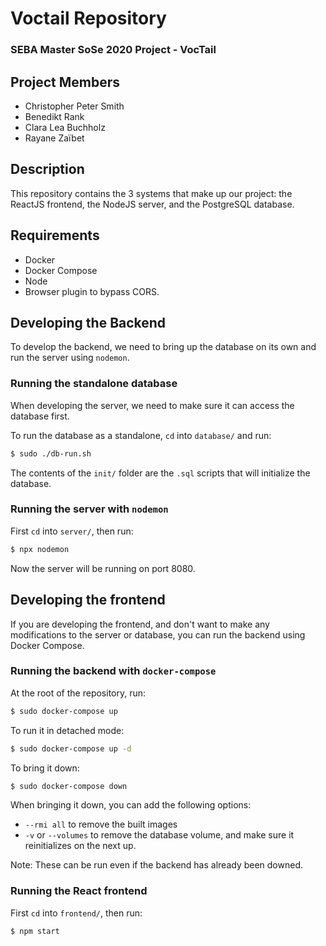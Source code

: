# Voctail Repository

### SEBA Master SoSe 2020 Project - VocTail

## Project Members

- Christopher Peter Smith
- Benedikt Rank
- Clara Lea Buchholz
- Rayane Zaïbet

## Description

This repository contains the 3 systems that make up our project: the ReactJS frontend, the NodeJS server, and the PostgreSQL database.

## Requirements

- Docker
- Docker Compose
- Node
- Browser plugin to bypass CORS.

## Developing the Backend

To develop the backend, we need to bring up the database on its own and run the server using `nodemon`.

### Running the standalone database

When developing the server, we need to make sure it can access the database first.

To run the database as a standalone, `cd` into `database/` and run:

```bash
$ sudo ./db-run.sh
```

The contents of the `init/` folder are the `.sql` scripts that will initialize the database.

### Running the server with `nodemon`

First `cd` into `server/`, then run:

```bash
$ npx nodemon
```

Now the server will be running on port 8080.

## Developing the frontend

If you are developing the frontend, and don't want to make any modifications to the server or database,
you can run the backend using Docker Compose.

### Running the backend with `docker-compose`

At the root of the repository, run:

```bash
$ sudo docker-compose up
```

To run it in detached mode:

```bash
$ sudo docker-compose up -d
```

To bring it down:

```bash
$ sudo docker-compose down
```

When bringing it down, you can add the following options:

- `--rmi all` to remove the built images
- `-v` or `--volumes` to remove the database volume, and make sure it reinitializes on the next up.

Note: These can be run even if the backend has already been downed.

### Running the React frontend

First `cd` into `frontend/`, then run:

```bash
$ npm start
```
